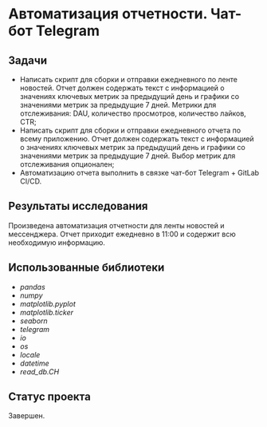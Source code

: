 # Автоматизация отчетности. Чат-бот Telegram

## Задачи
- Написать скрипт для сборки и отправки ежедневного по ленте новостей. Отчет должен содержать текст с информацией о значениях ключевых метрик за предыдущий день и графики со значениями метрик за предыдущие 7 дней. Метрики для отслеживания: DAU, количество просмотров, количество лайков, CTR;
- Написать скрипт для сборки и отправки ежедневного отчета по всему приложению. Отчет должен содержать текст с информацией о значениях ключевых метрик за предыдущий день и графики со значениями метрик за предыдущие 7 дней. Выбор метрик для отслеживания опционален;
- Автоматизацию отчета выполнить в связке чат-бот Telegram + GitLab CI/CD.

## Результаты исследования
Произведена автоматизация отчетности для ленты новостей и мессенджера. Отчет приходит ежедневно в 11:00 и содержит всю необходимую информацию.

## Использованные библиотеки
- *pandas*
- *numpy*
- *matplotlib.pyplot*
- *matplotlib.ticker*
- *seaborn*
- *telegram*
- *io*
- *os*
- *locale*
- *datetime*
- *read_db.CH*

## Статус проекта
Завершен.
